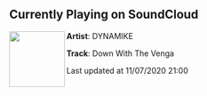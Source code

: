 ## Currently Playing on SoundCloud

[<img align="left" width="100" src="https://i1.sndcdn.com/artworks-GMG2OHifq97MB1jN-GmzsMA-t50x50.jpg">](https://soundcloud.com/mikeylowgun/down-with-the-venga)

**Artist**: DYNAMIKE 

**Track**: Down With The Venga

Last updated at 11/07/2020 21:00
